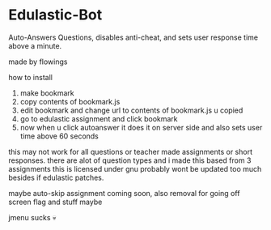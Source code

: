 # Edulastic-Bot
Auto-Answers Questions, disables anti-cheat, and sets user response time above a minute.


made by flowings

how to install

1. make bookmark
2. copy contents of bookmark.js
3. edit bookmark and change url to contents of bookmark.js u copied
4. go to edulastic assignment and click bookmark
5. now when u click autoanswer it does it on server side and also sets user time above 60 seconds

this may not work for all questions or teacher made assignments or short responses. there are alot of question types and i made this based from 3 assignments
this is licensed under gnu probably wont be updated too much besides if edulastic patches.

maybe auto-skip assignment coming soon, also removal for going off screen flag and stuff maybe

jmenu sucks 💀

